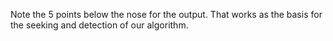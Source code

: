 Note the 5 points below the nose for the output. That works as the basis for the seeking and detection of our algorithm. 
